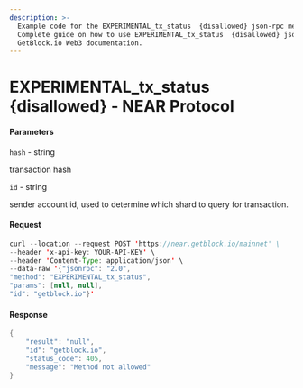 ```yaml
---
description: >-
  Example code for the EXPERIMENTAL_tx_status  {disallowed} json-rpc method.
  Сomplete guide on how to use EXPERIMENTAL_tx_status  {disallowed} json-rpc in
  GetBlock.io Web3 documentation.
---
```


# EXPERIMENTAL\_tx\_status {disallowed} - NEAR Protocol

#### Parameters

`hash` - string

transaction hash

`id` - string

sender account id, used to determine which shard to query for transaction.

#### Request

```java
curl --location --request POST 'https://near.getblock.io/mainnet' \ 
--header 'x-api-key: YOUR-API-KEY' \ 
--header 'Content-Type: application/json' \ 
--data-raw '{"jsonrpc": "2.0",
"method": "EXPERIMENTAL_tx_status",
"params": [null, null],
"id": "getblock.io"}'
```

#### Response

```java
{
    "result": "null",
    "id": "getblock.io",
    "status_code": 405,
    "message": "Method not allowed"
}
```
